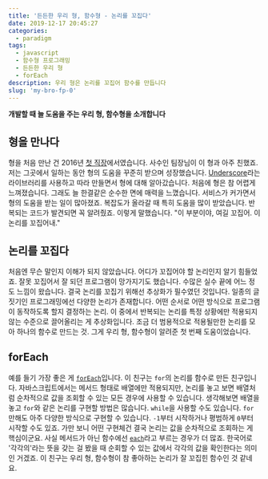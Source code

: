 ```yaml
---
title: '든든한 우리 형, 함수형 - 논리를 꼬집다'
date: 2019-12-17 20:45:27
categories:
  - paradigm
tags:
  - javascript
  - 함수형 프로그래밍
  - 든든한 우리 형
  - forEach
description: 우리 형은 논리를 꼬집어 함수를 만듭니다
slug: 'my-bro-fp-0'
---
```

**개발할 때 늘 도움을 주는 우리 형, 함수형을 소개합니다**

## 형을 만나다
형을 처음 만난 건 2016년 [첫 직장](https://www.marpple.com/kr/)에서였습니다. 사수인 팀장님이 이 형과 아주 친했죠. 저는 그곳에서 일하는 동안 형의 도움을 꾸준히 받으며 성장했습니다. [Underscore](https://underscorejs.org/)라는 라이브러리를 사용하고 따라 만들면서 형에 대해 알아갔습니다. 처음에 형은 참 어렵게 느껴졌습니다. 그래도 늘 한결같은 순수한 면에 매력을 느꼈습니다. 서비스가 커가면서 형의 도움을 받는 일이 많아졌죠. 복잡도가 올라갈 때 특히 도움을 많이 받았습니다. 반복되는 코드가 발견되면 꼭 알려줬죠. 이렇게 말했습니다. "이 부분이야, 여길 꼬집어. 이 논리를 꼬집어내."

## 논리를 꼬집다
처음엔 무슨 말인지 이해가 되지 않았습니다. 어디가 꼬집어야 할 논리인지 알기 힘들었죠. 잘못 꼬집어서 잘 되던 프로그램이 망가지기도 했습니다. 수많은 실수 끝에 어느 정도 느낌이 왔습니다. 결국 논리를 꼬집기 위해선 추상화가 필수였던 것입니다. 일종의 글짓기인 프로그래밍에선 다양한 논리가 존재합니다. 어떤 순서로 어떤 방식으로 프로그램이 동작하도록 할지 결정하는 논리. 이 중에서 반복되는 논리를 특정 상황에만 적용되지 않는 수준으로 끌어올리는 게 추상화입니다. 조금 더 범용적으로 적용될만한 논리를 모아 하나의 함수로 만드는 것. 그게 우리 형, 함수형이 알려준 첫 번째 도움이었습니다.

## forEach
예를 들기 가장 좋은 게 [`forEach`](https://developer.mozilla.org/ko/docs/Web/JavaScript/Reference/Global_Objects/Array/forEach)입니다. 이 친구는 `for`의 논리를 함수로 만든 친구입니다. 자바스크립트에서는 메서드 형태로 배열에만 적용되지만, 논리를 놓고 보면 배열처럼 순차적으로 값을 조회할 수 있는 모든 경우에 사용할 수 있습니다. 생각해보면 배열을 놓고 `for`와 같은 논리를 구현할 방법은 많습니다. `while`을 사용할 수도 있습니다. `for` 만해도 아주 다양한 방식으로 구현할 수 있습니다. `-1`부터 시작하거나 평범하게 `0`부터 시작할 수도 있죠. 가만 보니 어떤 구현체건 결국 논리는 값을 순차적으로 조회하는 게 핵심이군요. 사실 메서드가 아닌 함수에선 [`each`](https://underscorejs.org/#each)라고 부르는 경우가 더 많죠. 한국어로 '각각의'라는 뜻을 갖는 걸 봤을 때 순회할 수 있는 값에서 각각의 값을 확인한다는 의미인 거겠죠. 이 친구는 우리 형, 함수형이 참 좋아하는 논리가 잘 꼬집힌 함수인 것 같네요.
